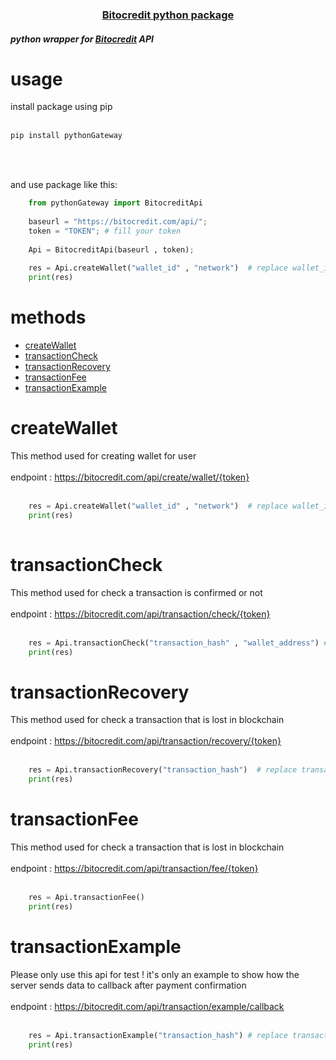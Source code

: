 <h3 align="center" ><a href="https://bitocredit.com/document/en/post/python" >Bitocredit python package</a></h3>
<h5>python wrapper for <a href="https://bitocredit.com/" >Bitocredit</a> API</h5>

# usage
install package using pip
<br>
<br>
```bash
pip install pythonGateway
```

<br>
<br>

and use package like this:

```python
    from pythonGateway import BitocreditApi
    
    baseurl = "https://bitocredit.com/api/";
    token = "TOKEN"; # fill your token
    
    Api = BitocreditApi(baseurl , token);
    
    res = Api.createWallet("wallet_id" , "network")  # replace wallet_id with your wallet id and network type
    print(res)

```

# methods

- [createWallet](#createwallet)
- [transactionCheck](#transactioncheck)
- [transactionRecovery](#transactionrecovery)
- [transactionFee](#transactionfee)
- [transactionExample](#transactionexample)


# <a id="createwallet">createWallet</a>

This method used for creating wallet for user
<br>
<br>
endpoint : https://bitocredit.com/api/create/wallet/{token}
<br>
<br>

```python
    res = Api.createWallet("wallet_id" , "network")  # replace wallet_id with your wallet id and network type
    print(res)
    
```

# <a id="transactioncheck">transactionCheck</a>

This method used for check a transaction is confirmed or not
<br>
<br>
endpoint : https://bitocredit.com/api/transaction/check/{token}
<br>
<br>

```python 
    res = Api.transactionCheck("transaction_hash" , "wallet_address") # replace transaction_hash and wallet_address with your transaction hash and wallet address
    print(res)

```

# <a id="transactionrecovery">transactionRecovery</a>

This method used for check a transaction that is lost in blockchain
<br>
<br>
endpoint : https://bitocredit.com/api/transaction/recovery/{token}
<br>
<br>

```python 
    res = Api.transactionRecovery("transaction_hash")  # replace transaction_hash with your transaction hash
    print(res)

```


# <a id="transactionfee">transactionFee</a>

This method used for check a transaction that is lost in blockchain
<br>
<br>
endpoint : https://bitocredit.com/api/transaction/fee/{token}
<br>
<br>

```python
    res = Api.transactionFee()
    print(res)

```


# <a id="transactionexample">transactionExample</a>

Please only use this api for test ! it's only an example to show how the server sends data to callback after payment confirmation
<br>
<br>
endpoint : https://bitocredit.com/api/transaction/example/callback
<br>
<br>

```python 
    res = Api.transactionExample("transaction_hash") # replace transaction_hash with your transaction hash
    print(res)

```

